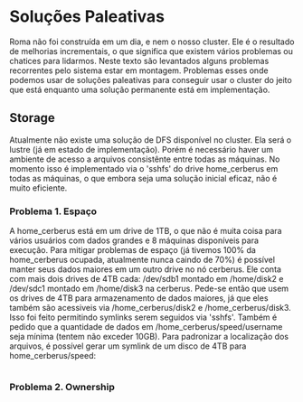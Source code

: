 # Soluções Paleativas

Roma não foi construída em um dia, e nem o nosso cluster. Ele é o resultado de melhorias incrementais, o que significa que existem vários problemas ou chatices para lidarmos. Neste texto são levantados alguns problemas recorrentes pelo sistema estar em montagem. Problemas esses onde podemos usar de soluções paleativas para conseguir usar o cluster do jeito que está enquanto uma solução permanente está em implementação.

## Storage
Atualmente não existe uma solução de DFS disponível no cluster. Ela será o lustre (já em estado de implementação). Porém é necessário haver um ambiente de acesso a arquivos consistênte entre todas as máquinas. No momento isso é implementado via o 'sshfs' do drive home_cerberus em todas as máquinas, o que embora seja uma solução inicial eficaz, não é muito eficiente.

### Problema 1. Espaço
A home_cerberus está em um drive de 1TB, o que não é muita coisa para vários usuários com dados grandes e 8 máquinas disponíveis para execução. Para mitigar problemas de espaço (já tivemos 100% da home_cerberus ocupada, atualmente nunca caindo de 70%) é possível manter seus dados maiores em um outro drive no nó cerberus. Ele conta com mais dois drives de 4TB cada: /dev/sdb1 montado em  /home/disk2 e /dev/sdc1 montado em /home/disk3 na cerberus. Pede-se então que usem os drives de 4TB para armazenamento de dados maiores, já que eles também são acessiveis via /home_cerberus/disk2 e /home_cerberus/disk3. Isso foi feito permitindo symlinks serem seguidos via 'sshfs'. Também é pedido que a quantidade de dados em /home_cerberus/speed/username seja mínima (tentem não exceder 10GB). Para padronizar a localização dos arquivos, é possível gerar um symlink de um disco de 4TB para home_cerberus/speed:

```bash

```

### Problema 2. Ownership
